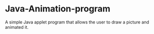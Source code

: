 # Java-Animation-program
A simple Java applet program that allows the user to draw a picture and animated it.
